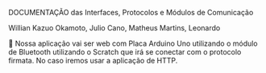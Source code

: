 DOCUMENTAÇÃO das Interfaces, Protocolos e Módulos de Comunicação

Willian Kazuo Okamoto, Julio Cano, Matheus Martins, Leonardo

 Nossa aplicação vai ser web com Placa Arduino Uno utilizando o módulo de Bluetooth utilizando o Scratch que irá se conectar com o protocolo firmata. No caso iremos usar a aplicação de HTTP.
